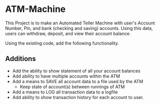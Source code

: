 # ATM-Machine

This Project is to make an Automated Teller Machine with user's Account Number, Pin, and bank (checking and saving) accounts.
Using this data, users can withdraw, deposit, and view their account balance.

Using the existing code, add the following functionality.

## Additions

- Add the ability to show statement of all your account balances
- Add ability to have multiple accounts within the ATM
- Add a means to SAVE all account data to a file used by the ATM
  - Keep state of account(s) between runnings of ATM
- Add a means to LOG all transaction data to a logfile
- Add ability to show transaction history for each account to user.